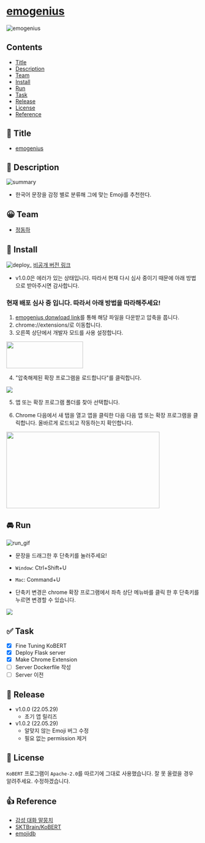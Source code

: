 # [emogenius](https://github.com/ha4219/emogenius)

![emogenius](https://github.com/ha4219/emogenius/blob/dev/assets/readme/0.png?raw=true)

## Contents

- [Title](#-title)
- [Description](#-description)
- [Team](#-team)
- [Install](#-install)
- [Run](#-run)
- [Task](#-task)
- [Release](#-release)
- [License](#-license)
- [Reference](#-reference)

## 🎉 Title

- [emogenius](https://github.com/ha4219/emogenius)

## 📖 Description
![summary](https://github.com/ha4219/emogenius/blob/dev/assets/readme/summary.png?raw=true)
- 한국어 문장을 감정 별로 분류해 그에 맞는 Emoji를 추천한다.



## 😀 Team

- [정동하](https://github.com/ha4219)


## 🎯 Install
![deploy_](https://github.com/ha4219/emogenius/blob/dev/assets/readme/1.png?raw=true)
[비공개 버전 링크](https://chrome.google.com/webstore/detail/emogenius/lkojoifalckfeaegpnodfldebphhjmpc/related?hl=ko&authuser=0)
- v1.0.0은 에러가 있는 상태입니다. 따라서 현재 다시 심사 중이기 때문에 아래 방법으로 받아주시면 감사합니다.

### 현재 배포 심사 중 입니다. 따라서 아래 방법을 따라해주세요!
1. [emogenius donwload link](https://github.com/ha4219/emogenius/releases/download/1.0.2/emogenius.zip)를 통해 해당 파일을 다운받고 압축을 풉니다.
2. chrome://extensions/로 이동합니다.
3. 오른쪽 상단에서 개발자 모드를 사용 설정합니다.
<img src="https://github.com/ha4219/emogenius/blob/dev/assets/readme/2.png?raw=true" style="display: block;  width: 200px; height: 70px;"/>

4. "압축해제된 확장 프로그램을 로드합니다"를 클릭합니다.
<img src="https://github.com/ha4219/emogenius/blob/dev/assets/readme/3.png?raw=true" style="display: block;"/>

5. 앱 또는 확장 프로그램 폴더를 찾아 선택합니다.

6. Chrome 다음에서 새 탭을 열고 앱을 클릭한 다음 다음 앱 또는 확장 프로그램을 클릭합니다. 올바르게 로드되고 작동하는지 확인합니다.
<img src="https://github.com/ha4219/emogenius/blob/dev/assets/readme/4.png?raw=true" style="display: block; width: 400px; height: 200px;"/>


## 🚘 Run

![run_gif](https://github.com/ha4219/emogenius/blob/dev/assets/readme/run.gif?raw=true)

- 문장을 드래그한 후 단축키를 눌러주세요!
 
- `Window`: Ctrl+Shift+U
- `Mac`: Command+U 

- 단축키 변경은 chrome 확장 프로그램에서 좌측 상단 메뉴바를 클릭 한 후 단축키를 누르면 변경할 수 있습니다.
<img src="https://github.com/ha4219/emogenius/blob/dev/assets/readme/5.png?raw=true" style="display: block;"/>

## ✅ Task
- [x] Fine Tuning KoBERT 
- [x] Deploy Flask server 
- [x] Make Chrome Extension
- [ ] Server Dockerfile 작성
- [ ] Server 이전

## 🌋 Release
- v1.0.0 (22.05.29)
  - 초기 앱 릴리즈
- v1.0.2 (22.05.29)
  - 알맞지 않는 Emoji 버그 수정
  - 필요 없는 permission 제거

## 📄 License
`KoBERT` 프로그램이 `Apache-2.0`를 따르기에 그대로 사용했습니다. 잘 못 올렸을 경우 알려주세요. 수정하겠습니다.

## 👍 Reference

- [감성 대화 말뭉치](https://aihub.or.kr/aidata/7978)
- [SKTBrain/KoBERT](https://github.com/SKTBrain/KoBERT)
- [emojidb](https://emojidb.org/)
